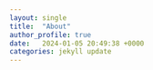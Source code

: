 ```yaml
---
layout: single
title:  "About"
author_profile: true
date:   2024-01-05 20:49:38 +0000
categories: jekyll update
---
```

